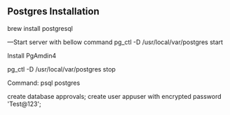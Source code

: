 Postgres Installation
--

brew install postgresql 

—Start server with bellow command
pg_ctl -D /usr/local/var/postgres start

Install PgAmdin4


pg_ctl -D /usr/local/var/postgres stop


Command:
psql postgres

create database approvals;
create user appuser with encrypted password 'Test@123';